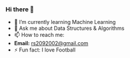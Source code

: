 ### Hi there 👋
- 🌱 I’m currently learning Machine Learning
- 💬 Ask me about Data Structures & Algorithms
- 📫 How to reach me:
- **Email:** [rs2092002@gmail.com](rs2092002@gmail.com)
- ⚡ Fun fact: I love Football 

<!--

- 🔭 I’m currently working on 

- 👯 I’m looking to collaborate on ...
- 🤔 I’m looking for help with ...


- 😄 Pronouns: ...

-->
